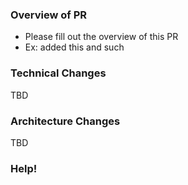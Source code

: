 ### Overview of PR

* Please fill out the overview of this PR
* Ex: added this and such

<!-- Give a general overivew of the PR -->

### Technical Changes

TBD

<!-- Explain any technical changes here, if any-->
<!-- List what you changed, for example added functions to this file. The functionalities should be included as well-->

### Architecture Changes

TBD

<!-- Explain any architecture changes here, if any-->
<!-- List what you changed, for example added new routes. A high level description is preferred-->

### Help!

<!-- Asking for help! Make sure to give good Pull Request overview -->
